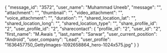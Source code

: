 {
                "message_id": "3572",
                "user_name": "Muhammad Uneeb",
                "message": "",
                "attachment": "",
                "thumbnail": "",
                "video_attachment": "",
                "voice_attachment": "",
                "duration": "",
                "shared_location_lat": "",
                "shared_location_long": "",
                "shared_location_type": "",
                "share_profile_id": "2",
                "user_profile_id": "2",
                "sharecontact": {
                    "profile_id": "2",
                    "user_id": "2",
                    "first_name": "M.Awais ",
                    "last_name": "Sarwar",
                    "user_current_position": "Android",
                    "user_company": "Lead",
                    "user_profile": "1636457750_GettyImages-1092658864_hero-1024x575.jpg"
                }
            }